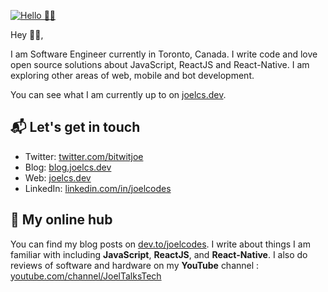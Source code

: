 [![Hello 👋🏻](https://i.ibb.co/JmLrV31/Github-1.png)][1]

Hey 👋🏻,

I am Software Engineer currently in Toronto, Canada. I write code and love open source
solutions about JavaScript, ReactJS and React-Native. I am exploring other areas of web, mobile and bot development.

You can see what I am currently up to on [joelcs.dev][1].

## 📬 Let's get in touch

- Twitter: [twitter.com/bitwitjoe][3]
- Blog: [blog.joelcs.dev][4]
- Web: [joelcs.dev][1]
- LinkedIn: [linkedin.com/in/joelcodes][2]

## 👷 My online hub 

You can find my blog posts on [dev.to/joelcodes][4]. I write about things
I am familiar with including **JavaScript**, **ReactJS**, and **React-Native**.
I also do reviews of software and hardware on my **YouTube** channel : [youtube.com/channel/JoelTalksTech][5]

[1]: https://joelcs.dev
[2]: https://www.linkedin.com/in/joelcodes
[3]: https://twitter.com/bitwitjoe
[4]: https://blog.joelcs.dev
[5]: https://www.youtube.com/channel/UCrFpkY4jGdvS6e-kZNemqWg
